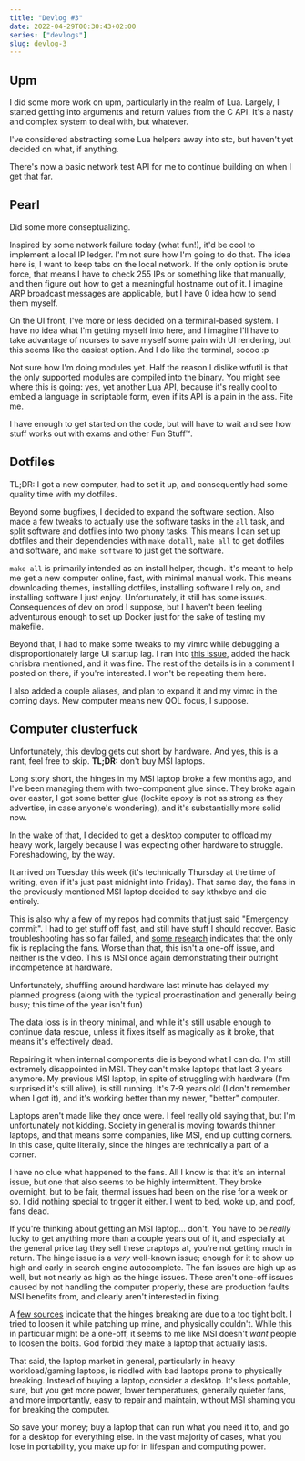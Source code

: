 ```yaml
---
title: "Devlog #3"
date: 2022-04-29T00:30:43+02:00
series: ["devlogs"]
slug: devlog-3
---
```


## Upm

I did some more work on upm, particularly in the realm of Lua. Largely, I started getting into arguments and return values from the C API. It's a nasty and complex system to deal with, but whatever.

I've considered abstracting some Lua helpers away into stc, but haven't yet decided on what, if anything.

There's now a basic network test API for me to continue building on when I get that far.

## Pearl

Did some more conseptualizing.

Inspired by some network failure today (what fun!), it'd be cool to implement a local IP ledger. I'm not sure how I'm going to do that. The idea here is, I want to keep tabs on the local network. If the only option is brute force, that means I have to check 255 IPs or something like that manually, and then figure out how to get a meaningful hostname out of it. I imagine ARP broadcast messages are applicable, but I have 0 idea how to send them myself.

On the UI front, I've more or less decided on a terminal-based system. I have no idea what I'm getting myself into here, and I imagine I'll have to take advantage of ncurses to save myself some pain with UI rendering, but this seems like the easiest option. And I do like the terminal, soooo :p

Not sure how I'm doing modules yet. Half the reason I dislike wtfutil is that the only supported modules are compiled into the binary. You might see where this is going: yes, yet another Lua API, because it's really cool to embed a language in scriptable form, even if its API is a pain in the ass. Fite me.

I have enough to get started on the code, but will have to wait and see how stuff works out with exams and other Fun Stuff:tm:. 

## Dotfiles

TL;DR: I got a new computer, had to set it up, and consequently had some quality time with my dotfiles.

Beyond some bugfixes, I decided to expand the software section. Also made a few tweaks to actually use the software tasks in the `all` task, and split software and dotfiles into two phony tasks. This means I can set up dotfiles and their dependencies with `make dotall`, `make all` to get dotfiles and software, and `make software` to just get the software.

`make all` is primarily intended as an install helper, though. It's meant to help me get a new computer online, fast, with minimal manual work. This means downloading themes, installing dotfiles, installing software I rely on, and installing software I just enjoy. Unfortunately, it still has some issues. Consequences of dev on prod I suppose, but I haven't been feeling adventurous enough to set up Docker just for the sake of testing my makefile.

Beyond that, I had to make some tweaks to my vimrc while debugging a disproportionately large UI startup lag. I ran into [this issue](https://github.com/vim/vim/issues/5246), added the hack chrisbra mentioned, and it was fine. The rest of the details is in a comment I posted on there, if you're interested. I won't be repeating them here.

I also added a couple aliases, and plan to expand it and my vimrc in the coming days. New computer means new QOL focus, I suppose.

## Computer clusterfuck

Unfortunately, this devlog gets cut short by hardware. And yes, this is a rant, feel free to skip. **TL;DR:** don't buy MSI laptops.

Long story short, the hinges in my MSI laptop broke a few months ago, and I've been managing them with two-component glue since. They broke again over easter, I got some better glue (lockite epoxy is not as strong as they advertise, in case anyone's wondering), and it's substantially more solid now.

In the wake of that, I decided to get a desktop computer to offload my heavy work, largely because I was expecting other hardware to struggle. Foreshadowing, by the way.

It arrived on Tuesday this week (it's technically Thursday at the time of writing, even if it's just past midnight into Friday). That same day, the fans in the previously mentioned MSI laptop decided to say kthxbye and die entirely.

This is also why a few of my repos had commits that just said "Emergency commit". I had to get stuff off fast, and still have stuff I should recover. Basic troubleshooting has so far failed, and [some research](https://www.youtube.com/watch?v=SeDX2mEW-Mk) indicates that the only fix is replacing the fans. Worse than that, this isn't a one-off issue, and neither is the video. This is MSI once again demonstrating their outright incompetence at hardware. 

Unfortunately, shuffling around hardware last minute has delayed my planned progress (along with the typical procrastination and generally being busy; this time of the year isn't fun)

The data loss is in theory minimal, and while it's still usable enough to continue data rescue, unless it fixes itself as magically as it broke, that means it's effectively dead.

Repairing it when internal components die is beyond what I can do. I'm still extremely disappointed in MSI. They can't make laptops that last 3 years anymore. My previous MSI laptop, in spite of struggling with hardware (I'm surprised it's still alive), is still running. It's 7-9 years old (I don't remember when I got it), and it's working better than my newer, "better" computer.

Laptops aren't made like they once were. I feel really old saying that, but I'm unfortunately not kidding. Society in general is moving towards thinner laptops, and that means some companies, like MSI, end up cutting corners. In this case, quite literally, since the hinges are technically a part of a corner. 

I have no clue what happened to the fans. All I know is that it's an internal issue, but one that also seems to be highly intermittent. They broke overnight, but to be fair, thermal issues had been on the rise for a week or so. I did nothing special to trigger it either. I went to bed, woke up, and poof, fans dead. 

If you're thinking about getting an MSI laptop... don't. You have to be _really_ lucky to get anything more than a couple years out of it, and especially at the general price tag they sell these craptops at, you're not getting much in return. The hinge issue is a _very_ well-known issue; enough for it to show up high and early in search engine autocomplete. The fan issues are high up as well, but not nearly as high as the hinge issues. These aren't one-off issues caused by not handling the computer properly, these are production faults MSI benefits from, and clearly aren't interested in fixing.

A [few sources](https://www.youtube.com/watch?app=desktop&v=kj7IbsAsho0) indicate that the hinges breaking are due to a too tight bolt. I tried to loosen it while patching up mine, and physically couldn't. While this in particular might be a one-off, it seems to me like MSI doesn't _want_ people to loosen the bolts. God forbid they make a laptop that actually lasts.

That said, the laptop market in general, particularly in heavy workload/gaming laptops, is riddled with bad laptops prone to physically breaking. Instead of buying a laptop, consider a desktop. It's less portable, sure, but you get more power, lower temperatures, generally quieter fans, and more importantly, easy to repair and maintain, without MSI shaming you for breaking the computer.

So save your money; buy a laptop that can run what you need it to, and go for a desktop for everything else. In the vast majority of cases, what you lose in portability, you make up for in lifespan and computing power.

